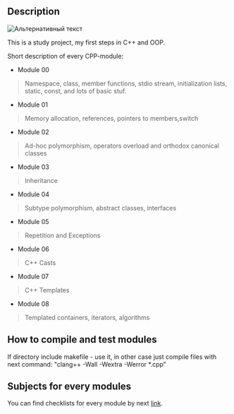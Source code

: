 ## Description

![Альтернативный текст](https://upload.wikimedia.org/wikipedia/commons/thumb/1/18/ISO_C%2B%2B_Logo.svg/142px-ISO_C%2B%2B_Logo.svg.png)

This is a study project, my first steps in C++ and OOP.

Short description of every CPP-module:

+ Module 00

> Namespace, class, member functions, stdio stream, initialization lists, static, const, and lots of basic stuf.

+ Module 01

> Memory allocation, references, pointers to members,switch

+ Module 02

> Ad-hoc polymorphism, operators overload and orthodox canonical classes

+ Module 03

> Inheritance

+ Module 04

> Subtype polymorphism, abstract classes, interfaces

+ Module 05

> Repetition and Exceptions

+ Module 06

> C++ Casts

+ Module 07

> C++ Templates

+ Module 08

> Templated containers, iterators, algorithms


## How to compile and test modules

If directory include makefile - use it, in other case just compile files with next command: "clang++ -Wall -Wextra -Werror *.cpp"

## Subjects for every modules

You can find checklists for every module by next [link](https://github.com/secondfry/school21-checklists).
